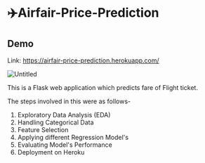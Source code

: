 # ✈️Airfair-Price-Prediction


## Demo 

Link: https://airfair-price-prediction.herokuapp.com/

![Untitled](https://user-images.githubusercontent.com/67741034/94428593-8dcea700-01ae-11eb-9e5f-9cca64e7816a.png)

This is a Flask web application which predicts fare of Flight ticket.


The steps involved in this were as follows-
1. Exploratory Data Analysis (EDA)
2. Handling Categorical Data
3. Feature Selection
4. Applying different Regression Model's
5. Evaluating Model's Performance
6. Deployment on Heroku

